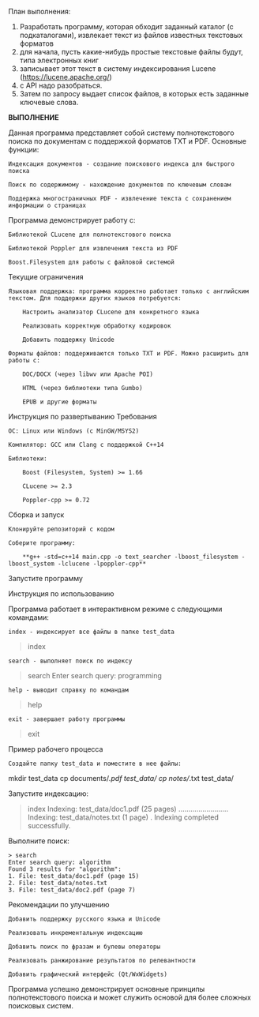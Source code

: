 План выполнения: 
1. Разработать программу, которая обходит заданный каталог (с подкаталогами), извлекает текст из файлов известных текстовых форматов
2. для начала, пуcть какие-нибудь простые текстовые файлы будут, типа электронных книг
3. записывает этот текст в систему индексирования Lucene (https://lucene.apache.org/)
4. с API надо разобраться.
5. Затем по запросу выдает список файлов, в которых есть заданные ключевые слова.

**ВЫПОЛНЕНИЕ**

Данная программа представляет собой систему полнотекстового поиска по документам с поддержкой форматов TXT и PDF. Основные функции:

    Индексация документов - создание поискового индекса для быстрого поиска

    Поиск по содержимому - нахождение документов по ключевым словам

    Поддержка многостраничных PDF - извлечение текста с сохранением информации о страницах

Программа демонстрирует работу с:

    Библиотекой CLucene для полнотекстового поиска

    Библиотекой Poppler для извлечения текста из PDF

    Boost.Filesystem для работы с файловой системой

Текущие ограничения

    Языковая поддержка: программа корректно работает только с английским текстом. Для поддержки других языков потребуется:

        Настроить анализатор CLucene для конкретного языка

        Реализовать корректную обработку кодировок

        Добавить поддержку Unicode

    Форматы файлов: поддерживаются только TXT и PDF. Можно расширить для работы с:

        DOC/DOCX (через libwv или Apache POI)

        HTML (через библиотеки типа Gumbo)

        EPUB и другие форматы

Инструкция по развертыванию
Требования

    ОС: Linux или Windows (с MinGW/MSYS2)

    Компилятор: GCC или Clang с поддержкой C++14

    Библиотеки:

        Boost (Filesystem, System) >= 1.66

        CLucene >= 2.3

        Poppler-cpp >= 0.72


Сборка и запуск

    Клонируйте репозиторий с кодом

    Соберите программу:

        **g++ -std=c++14 main.cpp -o text_searcher -lboost_filesystem -lboost_system -lclucene -lpoppler-cpp**

Запустите программу

Инструкция по использованию

Программа работает в интерактивном режиме с следующими командами:

    index - индексирует все файлы в папке test_data

  > index

    search - выполняет поиск по индексу

  > search
  Enter search query: programming

    help - выводит справку по командам

  > help

    exit - завершает работу программы

  > exit

Пример рабочего процесса

    Создайте папку test_data и поместите в нее файлы:

mkdir test_data
cp documents/*.pdf test_data/
cp notes/*.txt test_data/

Запустите индексацию:

  > index
  Indexing: test_data/doc1.pdf (25 pages)
  .........................
  Indexing: test_data/notes.txt (1 page)
  .
  Indexing completed successfully.

Выполните поиск:

    > search
    Enter search query: algorithm
    Found 3 results for "algorithm":
    1. File: test_data/doc1.pdf (page 15)
    2. File: test_data/notes.txt
    3. File: test_data/doc2.pdf (page 7)

Рекомендации по улучшению

    Добавить поддержку русского языка и Unicode

    Реализовать инкрементальную индексацию

    Добавить поиск по фразам и булевы операторы

    Реализовать ранжирование результатов по релевантности

    Добавить графический интерфейс (Qt/WxWidgets)

Программа успешно демонстрирует основные принципы полнотекстового поиска и может служить основой для более сложных поисковых систем.

